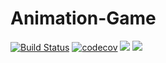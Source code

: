 # Animation-Game

[![Build Status](https://travis-ci.org/chickenalfredo/Animation-Game.svg?branch=develop)](https://travis-ci.org/chickenalfredo/Animation-Game) [![codecov](https://codecov.io/gh/chickenalfredo/Animation-Game/branch/develop/graph/badge.svg)](https://codecov.io/gh/chickenalfredo/Animation-Game) <a href="https://codeclimate.com/github/chickenalfredo/Animation-Game/maintainability"><img src="https://api.codeclimate.com/v1/badges/aad711836e705103f279/maintainability" /></a> <a href="https://codeclimate.com/github/chickenalfredo/Animation-Game/test_coverage"><img src="https://api.codeclimate.com/v1/badges/aad711836e705103f279/test_coverage" /></a>
